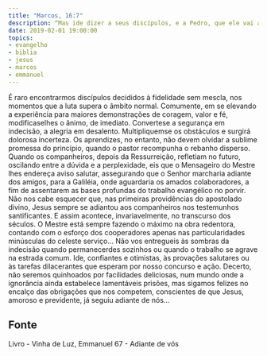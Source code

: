 ```yaml
---
title: "Marcos, 16:7"
description: “Mas ide dizer a seus discípulos, e a Pedro, que ele vai adiante de vós para a Galiléia.” (Marcos, 16:7)
date: 2019-02-01 19:00:00
topics: 
- evangelho
- biblia
- jesus
- marcos
- emmanuel
---
```



É raro encontrarmos discípulos decididos à fidelidade sem mescla, nos
momentos que a luta supera o âmbito normal.
Comumente, em se elevando a experiência para maiores demonstrações de
coragem, valor e fé, modifica­se­lhes o ânimo, de imediato. Converte­se a segurança
em indecisão, a alegria em desalento.
Multipliquem­se os obstáculos e surgirá dolorosa incerteza.
Os aprendizes, no entanto, não devem olvidar a sublime promessa do
princípio, quando o pastor recompunha o rebanho disperso.
Quando os companheiros, depois da Ressurreição, refletiam no futuro,
oscilando entre a dúvida e a perplexidade, eis que o Mensageiro do Mestre lhes
endereça aviso salutar, assegurando que o Senhor marcharia adiante dos amigos,
para a Galiléia, onde aguardaria os amados colaboradores, a fim de assentarem as
bases profundas do trabalho evangélico no porvir.
Não nos cabe esquecer que, nas primeiras providências do apostolado
divino, Jesus sempre se adiantou aos companheiros nos testemunhos santificantes.
E assim acontece, invariavelmente, no transcurso dos séculos.
O Mestre está sempre fazendo o máximo na obra redentora, contando com
o esforço dos cooperadores apenas nas particularidades minúsculas do celeste
serviço...
Não vos entregueis às sombras da indecisão quando permanecerdes
sozinhos ou quando o trabalho se agrave na estrada comum.
Ide, confiantes e otimistas, às provações salutares ou às tarefas dilacerantes
que esperam por nosso concurso e ação. Decerto, não seremos quinhoados por
facilidades deliciosas, num mundo onde a ignorância ainda estabelece lamentáveis
prisões, mas sigamos felizes no encalço das obrigações que nos competem,
conscientes de que Jesus, amoroso e previdente, já seguiu adiante de nós...




## Fonte
Livro - Vinha de Luz, Emmanuel
67 - Adiante de vós
